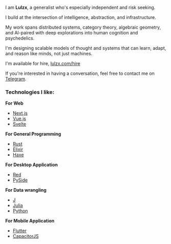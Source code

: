 I am **Lulzx**, a generalist who's especially independent and risk seeking.

I build at the intersection of intelligence, abstraction, and infrastructure.

My work spans distributed systems, category theory, algebraic geometry, and AI-paired with deep explorations into human cognition and psychedelics. 

I'm designing scalable models of thought and systems that can learn, adapt, and reason like minds, not just machines.

I'm available for hire, [lulzx.com/hire](https://lulzx.com/hire)

If you're interested in having a conversation, feel free to contact me on [Telegram](https://t.me/lulzx).


### Technologies I like:

**For Web**

- [Next.js](https://nextjs.org/)
- [Vue.js](https://vuejs.org/)
- [Svelte](https://svelte.dev/)

**For General Programming**

- [Rust](https://www.rust-lang.org/)
- [Elixir](https://elixir-lang.org/)
- [Haxe](https://haxe.org/)

**For Desktop Application**

- [Red](https://www.red-lang.org/)
- [PySide](https://www.pyside.org/)

**For Data wrangling**

- [J](https://www.jsoftware.com/)
- [Julia](https://julialang.org/)
- [Python](https://www.python.org/)

**For Mobile Application**

- [Flutter](https://flutter.dev/)
- [CapacitorJS](https://capacitorjs.com/)
